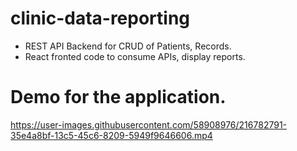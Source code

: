 # clinic-data-reporting
- REST API Backend for CRUD of Patients, Records.
- React fronted code to consume APIs, display reports.
# Demo for the application.

https://user-images.githubusercontent.com/58908976/216782791-35e4a8bf-13c5-45c6-8209-5949f9646606.mp4
